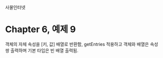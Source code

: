 
사물인터넷

Chapter 6, 예제 9
================================

객체의 자체 속성을 [키, 값] 배열로 반환함,
getEntries 적용하고 객체와 배열은 속성 쌍 출력하며 기본 타입은 빈 배열 출력됨.